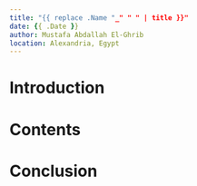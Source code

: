 ```yaml
---
title: "{{ replace .Name "_" " " | title }}"
date: {{ .Date }}
author: Mustafa Abdallah El-Ghrib
location: Alexandria, Egypt
---
```


# Introduction

# Contents

# Conclusion
